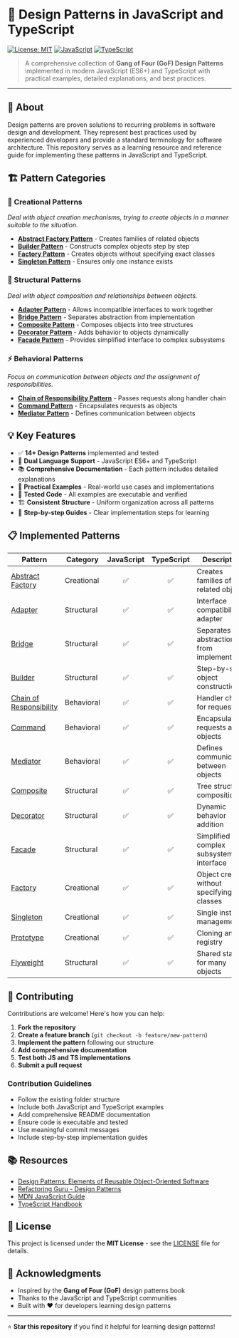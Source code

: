 # 🎯 Design Patterns in JavaScript and TypeScript

[![License: MIT](https://img.shields.io/badge/License-MIT-yellow.svg)](https://opensource.org/licenses/MIT)
[![JavaScript](https://img.shields.io/badge/JavaScript-ES6+-yellow.svg)](https://developer.mozilla.org/en-US/docs/Web/JavaScript)
[![TypeScript](https://img.shields.io/badge/TypeScript-5.0+-blue.svg)](https://www.typescriptlang.org/)

> A comprehensive collection of **Gang of Four (GoF) Design Patterns** implemented in modern JavaScript (ES6+) and TypeScript with practical examples, detailed explanations, and best practices.

---

## 📖 About

Design patterns are proven solutions to recurring problems in software design and development. They represent best practices used by experienced developers and provide a standard terminology for software architecture. This repository serves as a learning resource and reference guide for implementing these patterns in JavaScript and TypeScript.

## 🏗️ Pattern Categories

### 🔨 Creational Patterns

_Deal with object creation mechanisms, trying to create objects in a manner suitable to the situation._

- **[Abstract Factory Pattern](./Abstract%20Factory%20Pattern/)** - Creates families of related objects
- **[Builder Pattern](./Builder%20Pattern/)** - Constructs complex objects step by step
- **[Factory Pattern](./Factory%20Pattern/)** - Creates objects without specifying exact classes
- **[Singleton Pattern](./Singleton%20Pattern/)** - Ensures only one instance exists

### 🔗 Structural Patterns

_Deal with object composition and relationships between objects._

- **[Adapter Pattern](./Adapter%20Pattern/)** - Allows incompatible interfaces to work together
- **[Bridge Pattern](./Bridge%20Pattern/)** - Separates abstraction from implementation
- **[Composite Pattern](./Composite%20Pattern/)** - Composes objects into tree structures
- **[Decorator Pattern](./Decorator%20Pattern/)** - Adds behavior to objects dynamically
- **[Facade Pattern](./Facade%20Pattern/)** - Provides simplified interface to complex subsystems

### ⚡ Behavioral Patterns

_Focus on communication between objects and the assignment of responsibilities._

- **[Chain of Responsibility Pattern](./Chain%20of%20Responsibility%20Pattern/)** - Passes requests along handler chain
- **[Command Pattern](./Command%20Pattern/)** - Encapsulates requests as objects
- **[Mediator Pattern](./Mediator%20Pattern/)** - Defines communication between objects


## 💡 Key Features

- ✅ **14+ Design Patterns** implemented and tested
- 🔄 **Dual Language Support** - JavaScript ES6+ and TypeScript
- 📚 **Comprehensive Documentation** - Each pattern includes detailed explanations
- 🎯 **Practical Examples** - Real-world use cases and implementations
- 🧪 **Tested Code** - All examples are executable and verified
- 🏗️ **Consistent Structure** - Uniform organization across all patterns
- 📝 **Step-by-step Guides** - Clear implementation steps for learning

## 📋 Implemented Patterns

| Pattern                                                             | Category   | JavaScript | TypeScript | Description                                |
| ------------------------------------------------------------------- | ---------- | :--------: | :--------: | ------------------------------------------ |
| [Abstract Factory](./Abstract%20Factory%20Pattern/)                 | Creational |     ✅     |     ✅     | Creates families of related objects        |
| [Adapter](./Adapter%20Pattern/)                                     | Structural |     ✅     |     ✅     | Interface compatibility adapter            |
| [Bridge](./Bridge%20Pattern/)                                       | Structural |     ✅     |     ✅     | Separates abstraction from implementation  |
| [Builder](./Builder%20Pattern/)                                     | Structural |     ✅     |     ✅     | Step-by-step object construction           |
| [Chain of Responsibility](./Chain%20of%20Responsibility%20Pattern/) | Behavioral |     ✅     |     ✅     | Handler chain for requests                 |
| [Command](./Command%20Pattern/)                                     | Behavioral |     ✅     |     ✅     | Encapsulates requests as objects           |
| [Mediator](./Mediator%20Pattern/)                                   | Behavioral |     ✅     |     ✅     | Defines communication between objects      |
| [Composite](./Composite%20Pattern/)                                 | Structural |     ✅     |     ✅     | Tree structure composition                 |
| [Decorator](./Decorator%20Pattern/)                                 | Structural |     ✅     |     ✅     | Dynamic behavior addition                  |
| [Facade](./Facade%20Pattern/)                                       | Structural |     ✅     |     ✅     | Simplified complex subsystem interface     |
| [Factory](./Factory%20Pattern/)                                     | Creational |     ✅     |     ✅     | Object creation without specifying classes |
| [Singleton](./Singleton%20Pattern/)                                 | Creational |     ✅     |     ✅     | Single instance management                 |
| [Prototype](./Prototype%20Pattern/)                                 | Creational |     ✅     |     ✅     | Cloning and registry                       |
| [Flyweight](./Flyweight%20Pattern/)                                 | Structural |     ✅     |     ✅     | Shared state for many objects              |

## 🤝 Contributing

Contributions are welcome! Here's how you can help:

1. **Fork the repository**
2. **Create a feature branch** (`git checkout -b feature/new-pattern`)
3. **Implement the pattern** following our structure
4. **Add comprehensive documentation**
5. **Test both JS and TS implementations**
6. **Submit a pull request**

### Contribution Guidelines

- Follow the existing folder structure
- Include both JavaScript and TypeScript examples
- Add comprehensive README documentation
- Ensure code is executable and tested
- Use meaningful commit messages
- Include step-by-step implementation guides

## 📚 Resources

- [Design Patterns: Elements of Reusable Object-Oriented Software](https://en.wikipedia.org/wiki/Design_Patterns)
- [Refactoring Guru - Design Patterns](https://refactoring.guru/design-patterns)
- [MDN JavaScript Guide](https://developer.mozilla.org/en-US/docs/Web/JavaScript/Guide)
- [TypeScript Handbook](https://www.typescriptlang.org/docs/)

## 📄 License

This project is licensed under the **MIT License** - see the [LICENSE](LICENSE) file for details.

## 🙏 Acknowledgments

- Inspired by the **Gang of Four (GoF)** design patterns book
- Thanks to the JavaScript and TypeScript communities
- Built with ❤️ for developers learning design patterns
---

⭐ **Star this repository** if you find it helpful for learning design patterns!

